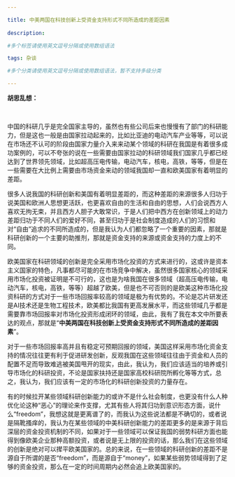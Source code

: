 ```yaml
---

title: 中美两国在科技创新上受资金支持形式不同所造成的差距因素
 
description: 

#多个标签请使用英文逗号分隔或使用数组语法

tags: 杂谈

#多个分类请使用英文逗号分隔或使用数组语法，暂不支持多级分类

---
```




**胡思乱想：**



<br/>



中国的科研几乎是完全国家主导的，虽然也有些公司后来也慢慢有了部门的科研能力，但是这也一般是由国家拉动起来的，比如比亚迪的电动汽车产业等等，可以说在市场还不认可的阶段由国家力量介入来来动某个领域的科研在我国是有着很多成功案例的，可以不夸张的说在一些需要由国家拉动的科研领域我们国家几乎都已经达到了世界领先领域，比如超高压电传输，电动汽车，核电，高铁，等等，但是在一些需要在大比例上需要由市场资金来动的领域我国却一直和欧美国家有着明显的差距。



很多人说我国的科研创新和美国有着明显差距的，而这种差距的来源很多人归功于说美国和欧洲人思想更活跃，也更喜欢自由的生活和自由的思想，人们会说西方人喜欢无拘无束，并且西方人胆子大敢常识，于是人们把中西方在创新领域上的动力差距归功于不同人们的爱好不同，甚至归功于是社会制度造成的人们的习惯和对“自由”追求的不同所造成的，但是我认为人们都忽略了一个重要的因素，那就是科研创新的一个主要的助推剂，那就是资金支持的来源或资金支持的力度上的不同。



欧美国家在科研领域的创新是完全采用市场化投资的方式来进行的，这或许是资本主义国家的特色，凡事都尽可能的在市场竞争中解决，虽然很多国家核心的领域采用市场化投资被证明是不可行的，这也是为啥我国在很多领域（超高压电传输，电动汽车，核电，高铁，等等）超越了欧美，但是也不可否则的是欧美这种市场化投资科研的方式对于一些市场回报率较高的领域是极为有优势的。不论是芯片研发还是AI技术还是生物工程技术，欧美都比我国有更高发展水平，而这些领域几乎都是需要靠市场回报率对市场化投资形成闭环的领域，由此，我有了我在本文中所要表达的观点，那就是“**中美两国在科技创新上受资金支持形式不同所造成的差距因素**”。



对于一些市场回报率高并且有稳定可预期回报的领域，美国这样采用市场化资金支持的情况往往更有利于促进研发创新，反观我国在这些领域往往由于资金和人员的配置不足而导致难逃被美国甩开的现实，由此，我认为，我们应该适当的培养或引导市场化的科研投资，不论是国家扶持还是国家高校科研院所孵化等等方式，总之，我认为，我们应该有一定的市场化的科研创新投资的力量存在。



有的时候拉开某些领域科研创新能力的或许不是什么社会制度，也更没有什么人种优化论这种“恶心”的理论来作支撑，尤其有些人将其归功到意识形态方面，说什么“freedom”，我想这就是更离谱了的，而我认为这些说法都是不确切的，或者说是隔靴搔痒的，我认为在某些领域的中美科研创新能力的差距更多的是来源于背后深层的资金投资机制的不同，如果对于一些领域可以保证我国的弱势科研方面也能得到像欧美企业那种高额投资，或者说是无上限的投资的话，那么我们在这些领域的创新是绝对可以撵平欧美国家的。总的来说，在一些领域的科研创新的差距不是源自于所谓的是否“freedom”，而是源自于“money”，如果某些弱势领域得到了足够的资金投资，那么在一定的时间周期内必然会追上欧美国家的。





<br/>

<br/>
